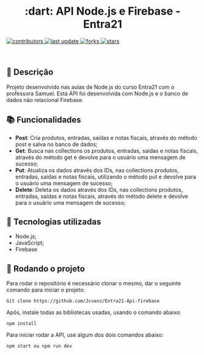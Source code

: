 <h1 align="center">:dart: API Node.js e Firebase - Entra21</h1>
<p>
  <p>
  <a href="https://github.com/Jcvanz/Entra21-Api-firebase">
    <img src="https://img.shields.io/github/contributors/Jcvanz/Entra21-Api-firebase" alt="contributors" />
  </a>
  <a href="">
    <img src="https://img.shields.io/github/last-commit/Jcvanz/Entra21-Api-firebase" alt="last update" />
  </a>
  <a href="https://github.com/Jcvanz/Entra21-Api-firebase/network/members">
    <img src="https://img.shields.io/github/forks/Jcvanz/Entra21-Api-firebase" alt="forks" />
  </a>
  <a href="https://github.com/Jcvanz/Entra21-Api-firebase/stargazers">
    <img src="https://img.shields.io/github/stars/Jcvanz/Entra21-Api-firebase" alt="stars" />
  </a>
</p>
<br/>

## :memo: Descrição
Projeto desenvolvido nas aulas de Node.js do curso Entra21 com o professora Samuel. Está API foi 
desenvolvida com Node.js e o banco de dados não relacional Firebase. 

## :books: Funcionalidades
* <b>Post</b>: Cria produtos, entradas, saídas e notas fiscais, através do método post e salva no banco de dados;
* <b>Get</b>: Busca nas collections os produtos, entradas, saídas e notas fiscais, através do método get e devolve para o usuário uma mensagem de sucesso;
* <b>Put</b>: Atualiza os dados através dos IDs, nas collections produtos, entradas, saídas e notas fiscais, utilizando o método put e devolve para o usuário uma mensagem de sucesso;
* <b>Delete</b>: Deleta os dados através dos IDs, nas collections produtos, entradas, saídas e notas fiscais, através do método delete e devolve para o usuário uma mensagem de sucesso;

## :wrench: Tecnologias utilizadas
* Node.js;
* JavaScript;
* Firebase

## :rocket: Rodando o projeto
Para rodar o repositório é necessário clonar o mesmo, dar o seguinte comando para iniciar o projeto:
```
Git clone https://github.com/Jcvanz/Entra21-Api-firebase
```
Após, instale todas as bibliotecas usadas, usando o comando abaixo: 
```
npm install
```
Para iniciar rodar a API, use algum dos dois comandos abaixo:
```
npm start ou npm run dev
```
